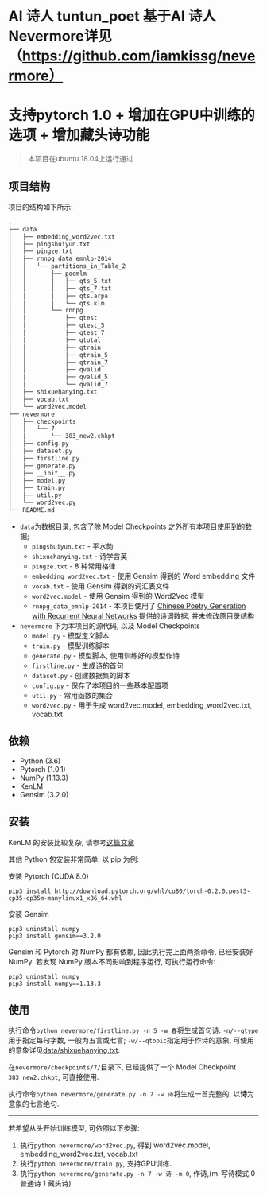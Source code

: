 # AI 诗人 tuntun_poet 基于AI 诗人 Nevermore详见（https://github.com/iamkissg/nevermore）
# 支持pytorch 1.0 + 增加在GPU中训练的选项 + 增加藏头诗功能

> 本项目在ubuntu 18.04上运行通过

## 项目结构

项目的结构如下所示:

```txt
.
├── data
│   ├── embedding_word2vec.txt
│   ├── pingshuiyun.txt
│   ├── pingze.txt
│   ├── rnnpg_data_emnlp-2014
│   │   └── partitions_in_Table_2
│   │       ├── poemlm
│   │       │   ├── qts_5.txt
│   │       │   ├── qts_7.txt
│   │       │   ├── qts.arpa
│   │       │   └── qts.klm
│   │       └── rnnpg
│   │           ├── qtest
│   │           ├── qtest_5
│   │           ├── qtest_7
│   │           ├── qtotal
│   │           ├── qtrain
│   │           ├── qtrain_5
│   │           ├── qtrain_7
│   │           ├── qvalid
│   │           ├── qvalid_5
│   │           └── qvalid_7
│   ├── shixuehanying.txt
│   ├── vocab.txt
│   └── word2vec.model
├── nevermore
│   ├── checkpoints
│   │   └── 7
│   │       └── 383_new2.chkpt
│   ├── config.py
│   ├── dataset.py
│   ├── firstline.py
│   ├── generate.py
│   ├── __init__.py
│   ├── model.py
│   ├── train.py
│   ├── util.py
│   └── word2vec.py
└── README.md
```

* `data`为数据目录, 包含了除 Model Checkpoints 之外所有本项目使用到的数据;
    * `pingshuiyun.txt` - 平水韵
    * `shixuehanying.txt` - 诗学含英
    * `pingze.txt` - 8 种常用格律
    * `embedding_word2vec.txt` - 使用 Gensim 得到的 Word embedding 文件
    * `vocab.txt` - 使用 Gensim 得到的词汇表文件
    * `word2vec.model` - 使用 Gensim 得到的 Word2Vec 模型
    * `rnnpg_data_emnlp-2014` - 本项目使用了 [Chinese Poetry Generation with Recurrent Neural Networks](http://aclweb.org/anthology/D/D14/D14-1074.pdf) 提供的诗词数据, 并未修改原目录结构
* `nevermore` 下为本项目的源代码, 以及 Model Checkpoints
    * `model.py` - 模型定义脚本
    * `train.py` - 模型训练脚本
    * `generate.py` - 模型脚本, 使用训练好的模型作诗
    * `firstline.py` - 生成诗的首句
    * `dataset.py` - 创建数据集的脚本
    * `config.py` - 保存了本项目的一些基本配置项
    * `util.py` - 常用函数的集合
    * `word2vec.py` - 用于生成 word2vec.model, embedding_word2vec.txt, vocab.txt
    
## 依赖

* Python (3.6)
* Pytorch (1.0.1)
* NumPy (1.13.3)
* KenLM
* Gensim (3.2.0)

## 安装

KenLM 的安装比较复杂, 请参考[这篇文章](http://thegrandjanitor.com/2015/12/28/using-arpa-lm-with-python/)

其他 Python 包安装非常简单, 以 pip 为例:

安装 Pytorch (CUDA 8.0)

```shell
pip3 install http://download.pytorch.org/whl/cu80/torch-0.2.0.post3-cp35-cp35m-manylinux1_x86_64.whl
```

安装 Gensim

```shell
pip3 uninstall numpy
pip3 install gensim==3.2.0
```

Gensim 和 Pytorch 对 NumPy 都有依赖, 因此执行完上面两条命令, 已经安装好 NumPy. 若发现 NumPy 版本不同影响到程序运行, 可执行运行命令:

```shell
pip3 uninstall numpy
pip3 install numpy==1.13.3
```

## 使用

执行命令`python nevermore/firstline.py -n 5 -w 春`将生成首句诗. `-n/--qtype`用于指定每句字数, 一般为五言或七言; `-w/--qtopic`指定用于作诗的意象, 可使用的意象详见[data/shixuehanying.txt](data/shixuehanying.txt).

在`nevermore/checkpoints/7/`目录下, 已经提供了一个 Model Checkpoint `383_new2.chkpt`, 可直接使用.

执行命令`python nevermore/generate.py -n 7 -w 诗`将生成一首完整的, 以**诗**为意象的七言绝句.

---

若希望从头开始训练模型, 可依照以下步骤:

1. 执行`python nevermore/word2vec.py`, 得到 word2vec.model, embedding_word2vec.txt, vocab.txt
2. 执行`python nevermore/train.py`, 支持GPU训练.
3. 执行`python nevermore/generate.py -n 7 -w 诗 -m 0`, 作诗,(m-写诗模式 0 普通诗 1 藏头诗)

